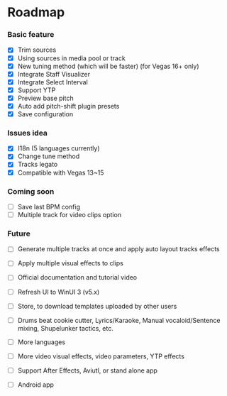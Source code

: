 # Roadmap
### Basic feature
- [x] Trim sources
- [x] Using sources in media pool or track
- [x] New tuning method (which will be faster) (for Vegas 16+ only)
- [x] Integrate Staff Visualizer
- [x] Integrate Select Interval
- [x] Support YTP
- [x] Preview base pitch
- [x] Auto add pitch-shift plugin presets
- [x] Save configuration

### Issues idea
- [x] I18n (5 languages currently)
- [x] Change tune method
- [x] Tracks legato
- [x] Compatible with Vegas 13~15

### Coming soon
- [ ] Save last BPM config
- [ ] Multiple track for video clips option

### Future
- [ ] Generate multiple tracks at once and apply auto layout tracks effects
- [ ] Apply multiple visual effects to clips
- [ ] Official documentation and tutorial video
- [ ] Refresh UI to WinUI 3 (v5.x)
- [ ] Store, to download templates uploaded by other users
- [ ] Drums beat cookie cutter, Lyrics/Karaoke, Manual vocaloid/Sentence mixing, Shupelunker tactics, etc.
- [ ] More languages
- [ ] More video visual effects, video parameters, YTP effects
- [ ] Support After Effects, Aviutl, or stand alone app
- [ ] Android app

